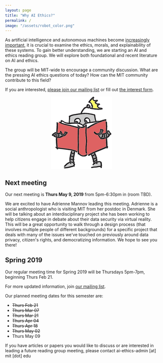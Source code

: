 ```yaml
---
layout: page
title: "Why AI Ethics?"
permalink: /
image: "/assets/robot_color.png"
---
```

As artificial intelligence and autonomous machines become [increasingly important](http://news.mit.edu/2018/mit-reshapes-itself-stephen-schwarzman-college-of-computing-1015), it is crucial to examine the ethics, morals, and explainability of these systems.  To gain better understanding, we are starting an AI and ethics reading group. We will explore both foundational and recent literature on AI and ethics.

The group will be MIT-wide to encourage a community discussion. What are the pressing AI ethics questions of today? How can the MIT community contribute to this field?

If you are interested, [please join our mailing list](https://groups.mit.edu/webmoira/list/ai-ethics) or fill out [the interest form](https://goo.gl/forms/I4H4XFC7gmcci8Ys2).

<center>
	<img src="/assets/robot_color.png">
</center>



## Next meeting

Our next meeting is **Thurs May 9, 2019** from 5pm-6:30pm in (room TBD).

We are excited to have Adrienne Mannov leading this meeting. Adrienne is a social anthropologist who is visiting MIT from her postdoc in Denmark. She will be talking about an interdisciplinary project she has been working to help citizens engage in debate about their data security via virtual reality. This will be a great opportunity to walk through a design process (that involves multiple people of different backgrounds) for a specific project that deals with many of the issues we've touched on previously around data privacy, citizen's rights, and democratizing information.  We hope to see you there!


## Spring 2019

Our regular meeting time for Spring 2019 will be Thursdays 5pm-7pm, beginning Thurs Feb 21.

For more updated information, join [our mailing list](https://groups.mit.edu/webmoira/list/ai-ethics).

Our planned meeting dates for this semester are:
 - ~~Thurs Feb 21~~
 - ~~Thurs Mar 07~~
 - ~~Thurs Mar 21~~
 - ~~Thurs Apr 04~~
 - ~~Thurs Apr 18~~
 - ~~Thurs May 02~~
 - Thurs May 09

If you have articles or papers you would like to discuss or are interested in leading a future reading group meeting, please contact ai-ethics-admin [at] mit [dot] edu
